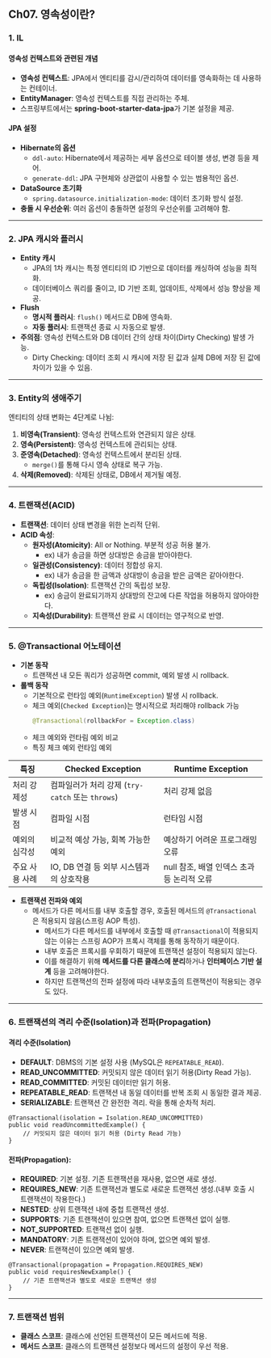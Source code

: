 ## Ch07. 영속성이란?

### 1. IL
#### **영속성 컨텍스트와 관련된 개념**
- **영속성 컨텍스트**: JPA에서 엔티티를 감시/관리하여 데이터를 영속화하는 데 사용하는 컨테이너.
- **EntityManager**: 영속성 컨텍스트를 직접 관리하는 주체.  
- 스프링부트에서는 **spring-boot-starter-data-jpa**가 기본 설정을 제공.

#### **JPA 설정**
- **Hibernate의 옵션**
  - `ddl-auto`: Hibernate에서 제공하는 세부 옵션으로 테이블 생성, 변경 등을 제어.
  - `generate-ddl`: JPA 구현체와 상관없이 사용할 수 있는 범용적인 옵션.
- **DataSource 초기화**
  - `spring.datasource.initialization-mode`: 데이터 초기화 방식 설정.
- **충돌 시 우선순위**: 여러 옵션이 충돌하면 설정의 우선순위를 고려해야 함.

---

### 2. JPA 캐시와 플러시
- **Entity 캐시**
  - JPA의 1차 캐시는 특정 엔티티의 ID 기반으로 데이터를 캐싱하여 성능을 최적화.
  - 데이터베이스 쿼리를 줄이고, ID 기반 조회, 업데이트, 삭제에서 성능 향상을 제공.
- **Flush**
  - **명시적 플러시**: `flush()` 메서드로 DB에 영속화.
  - **자동 플러시**: 트랜잭션 종료 시 자동으로 발생.
- **주의점**: 영속성 컨텍스트와 DB 데이터 간의 상태 차이(Dirty Checking) 발생 가능.
  - Dirty Checking: 데이터 조회 시 캐시에 저장 된 값과 실제 DB에 저장 된 값에 차이가 있을 수 있음.  

---

### 3. Entity의 생애주기
엔티티의 상태 변화는 4단계로 나뉨:
1. **비영속(Transient)**: 영속성 컨텍스트와 연관되지 않은 상태.
2. **영속(Persistent)**: 영속성 컨텍스트에 관리되는 상태.
3. **준영속(Detached)**: 영속성 컨텍스트에서 분리된 상태.
   - `merge()`를 통해 다시 영속 상태로 복구 가능.
4. **삭제(Removed)**: 삭제된 상태로, DB에서 제거될 예정.

---

### 4. 트랜잭션(ACID)
- **트랜잭션**: 데이터 상태 변경을 위한 논리적 단위.
- **ACID 속성**:
  - **원자성(Atomicity)**: All or Nothing. 부분적 성공 허용 불가.
    - ex) 내가 송금을 하면 상대방은 송금을 받아야한다.
  - **일관성(Consistency)**: 데이터 정합성 유지.
    - ex) 내가 송금을 한 금액과 상대방이 송금을 받은 금액은 같아야한다.
  - **독립성(Isolation)**: 트랜잭션 간의 독립성 보장.
    - ex) 송금이 완료되기까지 상대방의 잔고에 다른 작업을 허용하지 않아야한다.
  - **지속성(Durability)**: 트랜잭션 완료 시 데이터는 영구적으로 반영.

---

### 5. @Transactional 어노테이션
- **기본 동작**
  - 트랜잭션 내 모든 쿼리가 성공하면 commit, 예외 발생 시 rollback.
- **롤백 동작**
  - 기본적으로 런타임 예외(`RuntimeException`) 발생 시 rollback.
  - 체크 예외(`Checked Exception`)는 명시적으로 처리해야 rollback 가능
    ```java
    @Transactional(rollbackFor = Exception.class)
    ```
  - 체크 예외와 런타림 예외 비교
  - 특징	체크 예외	런타임 예외
<table>
    <thead>
        <tr>
            <th>특징</th>
            <th>Checked Exception</th>
            <th>Runtime Exception</th>
        </tr>
    </thead>
    <tbody>
        <tr>
            <td>처리 강제성</td>
            <td>컴파일러가 처리 강제 (<code>try-catch</code> 또는 <code>throws</code>)</td>
            <td>처리 강제 없음</td>
        </tr>
        <tr>
            <td>발생 시점</td>
            <td>컴파일 시점</td>
            <td>런타임 시점</td>
        </tr>
        <tr>
            <td>예외의 심각성</td>
            <td>비교적 예상 가능, 회복 가능한 예외</td>
            <td>예상하기 어려운 프로그래밍 오류</td>
        </tr>
        <tr>
            <td>주요 사용 사례</td>
            <td>IO, DB 연결 등 외부 시스템과의 상호작용</td>
            <td>null 참조, 배열 인덱스 초과 등 논리적 오류</td>
        </tr>
    </tbody>
</table>


- **트랜잭션 전파와 예외**
  - 메서드가 다른 메서드를 내부 호출할 경우, 호출된 메서드의 `@Transactional`은 적용되지 않음(스프링 AOP 특성).
    - 메서드가 다른 메서드를 내부에서 호출할 때 `@Transactional`이 적용되지 않는 이유는 스프링 AOP가 프록시 객체를 통해 동작하기 때문이다.
    - 내부 호출은 프록시를 우회하기 때문에 트랜잭션 설정이 적용되지 않는다.
    - 이를 해결하기 위해 **메서드를 다른 클래스에 분리**하거나 **인터페이스 기반 설계** 등을 고려해야한다.
    - 하지만 트랜잭션의 전파 설정에 따라 내부호출의 트랜잭션이 적용되는 경우도 있다.

---

### 6. 트랜잭션의 격리 수준(Isolation)과 전파(Propagation)

#### **격리 수준(Isolation)**
- **DEFAULT**: DBMS의 기본 설정 사용 (MySQL은 `REPEATABLE_READ`).
- **READ_UNCOMMITTED**: 커밋되지 않은 데이터 읽기 허용(Dirty Read 가능).
- **READ_COMMITTED**: 커밋된 데이터만 읽기 허용.
- **REPEATABLE_READ**: 트랜잭션 내 동일 데이터를 반복 조회 시 동일한 결과 제공.
- **SERIALIZABLE**: 트랜잭션 간 완전한 격리. 락을 통해 순차적 처리.
```
@Transactional(isolation = Isolation.READ_UNCOMMITTED)
public void readUncommittedExample() {
    // 커밋되지 않은 데이터 읽기 허용 (Dirty Read 가능)
}
```
#### **전파(Propagation)**:
- **REQUIRED**: 기본 설정. 기존 트랜잭션을 재사용, 없으면 새로 생성.
- **REQUIRES_NEW**: 기존 트랜잭션과 별도로 새로운 트랜잭션 생성.(내부 호출 시 트랜잭션이 작용한다.)
- **NESTED**: 상위 트랜잭션 내에 중첩 트랜잭션 생성.
- **SUPPORTS**: 기존 트랜잭션이 있으면 참여, 없으면 트랜잭션 없이 실행.
- **NOT_SUPPORTED**: 트랜잭션 없이 실행.
- **MANDATORY**: 기존 트랜잭션이 있어야 하며, 없으면 예외 발생.
- **NEVER**: 트랜잭션이 있으면 예외 발생.
```
@Transactional(propagation = Propagation.REQUIRES_NEW)
public void requiresNewExample() {
    // 기존 트랜잭션과 별도로 새로운 트랜잭션 생성
}
```

---

### 7. 트랜잭션 범위
- **클래스 스코프**: 클래스에 선언된 트랜잭션이 모든 메서드에 적용.
- **메서드 스코프**: 클래스의 트랜잭션 설정보다 메서드의 설정이 우선 적용.
